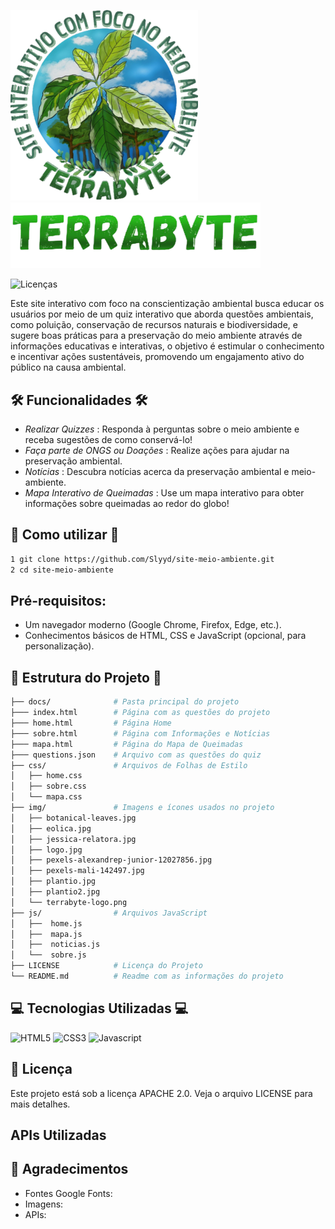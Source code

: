 <img src="docs/img/terrabyte-logo.png" alt="Logo TerraByte" width="300"/><img src="docs/img/logo.png" alt="Nome TerraByte" width="400"/> 


![Licenças](https://img.shields.io/github/license/Slyyd/site-meio-ambiente.svg)

Este site interativo com foco na conscientização ambiental busca educar os usuários por meio de um quiz interativo que aborda questões ambientais, como poluição, conservação de recursos naturais e biodiversidade, e sugere boas práticas para a preservação do meio ambiente através de informações educativas e interativas, o objetivo é estimular o conhecimento e incentivar ações sustentáveis, promovendo um engajamento ativo do público na causa ambiental.

## 🛠 Funcionalidades 🛠

- *Realizar Quizzes* : Responda à perguntas sobre o meio ambiente e receba sugestões de como conservá-lo!
- *Faça parte de ONGS ou Doações* : Realize ações para ajudar na preservação ambiental.
- *Notícias* : Descubra notícias acerca da preservação ambiental e meio-ambiente.
- *Mapa Interativo de Queimadas* : Use um mapa interativo para obter informações sobre queimadas ao redor do globo!

## 🚀 Como utilizar 🚀

```bash
1 git clone https://github.com/Slyyd/site-meio-ambiente.git
2 cd site-meio-ambiente
```


## Pré-requisitos:

- Um navegador moderno (Google Chrome, Firefox, Edge, etc.).
- Conhecimentos básicos de HTML, CSS e JavaScript (opcional, para personalização).

## 📂 Estrutura do Projeto 📂
```bash
├── docs/              # Pasta principal do projeto
├─── index.html        # Página com as questões do projeto
├─── home.html         # Página Home
├─── sobre.html        # Página com Informações e Notícias
├─── mapa.html         # Página do Mapa de Queimadas
├─── questions.json    # Arquivo com as questões do quiz
├── css/               # Arquivos de Folhas de Estilo
│   ├── home.css       
│   ├── sobre.css      
│   └── mapa.css       
├── img/               # Imagens e ícones usados no projeto
│   ├── botanical-leaves.jpg 
│   ├── eolica.jpg
│   ├── jessica-relatora.jpg
│   ├── logo.jpg
│   ├── pexels-alexandrep-junior-12027856.jpg    
│   ├── pexels-mali-142497.jpg
│   ├── plantio.jpg
│   ├── plantio2.jpg
│   └── terrabyte-logo.png 
├── js/                # Arquivos JavaScript
│   ├──  home.js
│   ├──  mapa.js 
│   ├──  noticias.js 
│   └──  sobre.js
├── LICENSE            # Licença do Projeto
└── README.md          # Readme com as informações do projeto
```

## 💻 Tecnologias Utilizadas 💻

![HTML5](https://img.shields.io/badge/HTML5-E34F26?style=for-the-badge&logo=html5&logoColor=white)
![CSS3](    https://img.shields.io/badge/CSS3-1572B6?style=for-the-badge&logo=css3&logoColor=white)
![Javascript](https://img.shields.io/badge/JavaScript-F7DF1E?style=for-the-badge&logo=javascript&logoColor=black)

## 📄 Licença
Este projeto está sob a licença APACHE 2.0. Veja o arquivo LICENSE para mais detalhes.

## APIs Utilizadas



## 🎉 Agradecimentos 

- Fontes Google Fonts:
- Imagens:
- APIs:
